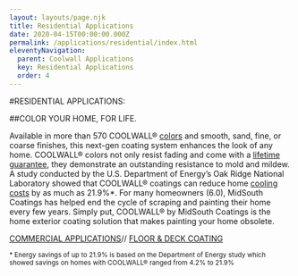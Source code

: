```yaml
---
layout: layouts/page.njk
title: Residential Applications
date: 2020-04-15T00:00:00.000Z
permalink: /applications/residential/index.html
eleventyNavigation:
  parent: Coolwall Applications
  key: Residential Applications
  order: 4
---
```


#RESIDENTIAL APPLICATIONS:

##COLOR YOUR HOME, FOR LIFE.

Available in more than 570 COOLWALL&reg; [colors](/colorchart) and smooth, sand, fine, or coarse finishes, this next-gen coating system enhances the look of any home. COOLWALL&reg; colors not only resist fading and come with a [lifetime guarantee](/difference/guarantee), they demonstrate an outstanding resistance to mold and mildew. A study conducted by the U.S. Department of Energy’s Oak Ridge National Laboratory showed that COOLWALL&reg; coatings can reduce home [cooling costs](difference/energysavings) by as much as 21.9%*. For many homeowners (6.0), MidSouth Coatings has helped end the cycle of scraping and painting their home every few years.  Simply put, COOLWALL® by MidSouth Coatings is the home exterior coating solution that makes painting your home obsolete.

[COMMERCIAL APPLICATIONS](applications/commercial)// [FLOOR & DECK COATING](applications/flooranddeck)

<small>* Energy savings of up to 21.9% is based on the Department of Energy study which showed savings on homes with COOLWALL® ranged from 4.2% to 21.9%</small>